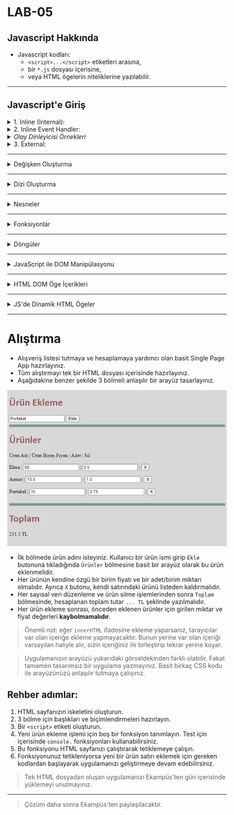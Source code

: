 # LAB-05

## Javascript Hakkında

- Javascript kodları:
  - `<script>...</script>` etiketleri arasına,
  - bir `*.js` dosyası içerisine,
  - veya HTML ögelerin niteliklerine yazılabilir.

---


## Javascript'e Giriş




<details>
  <summary>1. Inline (Internal):</summary>

- `<script>` etiketleri genellikle `<head>` etiketi içerisinde yazılır. `<body>` etiketi içerisine yazıldığında da kodlar çalışacaktır.
```html
<script>
alert("Merhaba BTU!");
</script>
```

- HTML sayfa tamamen yüklendikten sonra kodlarınız direkt olarak sırayla çalışmaya başlayacaktır.

```html
<!DOCTYPE html>
<html>
<head>
    <meta charset="UTF-8">
    <title>Internal JavaScript Örneği</title>
    
    <script>
        // Internal JavaScript örneği
        document.getElementById("demo").innerHTML = "Bu bir internal JavaScript örneğidir.";
    </script>
</head>
<body>

<p id="demo"></p>

</body>
</html>
```

> Birden fazla `<script>` etiketi olması durumunda bunların da içerisindeki kodlar sırasıyla çalışacaktır. Farklı `<script>` etiketleri, birbirlerinden bağımsız olarak çalışmazlar!


</details>





<details>
  <summary>2. Inline Event Handler:</summary>

- Bazı HTML ögelerde `onclick`, `onchange`, `onfocus` gibi nitelikler kullanılarak `event` (olay) kontrolü yapılabilir.
- Bu gibi niteliklere string biçiminde Javascript kodları verdiğimizde, niteliğin belirttiği olay gerçekleştiğinde belirttiğimiz kodlar çalışır.
- [`onmouseover` örneği](https://www.w3schools.com/jsref/tryit.asp?filename=tryjsref_onmouseover)
- [Diğer HTML Document Object Model Olayları](https://www.w3schools.com/jsref/dom_obj_event.asp)
- Olaylar sadece HTML'de değil, Javascript kodları içerisinde de kontrol/idare edilebilir.
- HTML'de:
```html
<button onclick="myFunction()">Click me</button>
```

- şeklinde belirtilirken, Javascript'te:
```javascript
button.addEventListener("click", myFunction);
```

- şeklinde başında `on` ifadesi olmadan belirtilir.


```html
<!DOCTYPE html>
<html>
<head>
    <meta charset="UTF-8">
    <title>Inline JavaScript Örneği</title>
</head>
<body>

<button onclick="alert('Merhaba dünya!')">Tıkla</button>

</body>
</html>
```


- Aşağıda bazı olay örnekleri verilmiştir. Tüm olayları içeren liste için yukarıda verilen bağlantıyı kullanınız.

</details>



<details>
  <summary><i>Olay Dinleyicisi Örnekleri</i></summary>

#### `onload` Olay Dinleyicisi:

- `onload` olay dinleyicisi, bir HTML sayfasının tamamen yüklendiğinde çalıştırılacak JavaScript kodunu belirlemek için kullanılır.

Örnek:
```html
<!DOCTYPE html>
<html lang="en">
<head>
    <meta charset="UTF-8">
    <title>onload Örneği</title>
</head>
<body onload="sayHello()">

<script>
function sayHello() {
    alert("Sayfa tamamen yüklendi!");
}
</script>

</body>
</html>
```


#### `onclick` Olay Dinleyicisi:

- `onclick` olay dinleyicisi, bir HTML ögesine tıklandığında çalıştırılacak JavaScript kodunu belirlemek için kullanılır.

Örnek:
```html
<!DOCTYPE html>
<html lang="en">
<head>
    <meta charset="UTF-8">
    <title>onclick Örneği</title>
</head>
<body>

<button onclick="showMessage()">Tıkla</button>

<script>
function showMessage() {
    alert("Butona tıklandı!");
}
</script>

</body>
</html>
```



#### `onchange` Olay Dinleyicisi:

- `onchange` olay dinleyicisi, bir form öğesinin değeri değiştiğinde çalıştırılacak JavaScript kodunu belirlemek için kullanılır.

Örnek:
```html
<!DOCTYPE html>
<html lang="en">
<head>
    <meta charset="UTF-8">
    <title>onchange Örneği</title>
</head>
<body>

<select id="selectElement" onchange="showSelectedValue()">
    <option value="1">Seçenek 1</option>
    <option value="2">Seçenek 2</option>
    <option value="3">Seçenek 3</option>
</select>

<script>
function showSelectedValue() {
    var selectElement = document.getElementById("selectElement");
    var selectedValue = selectElement.value;
    alert("Seçilen değer: " + selectedValue);
}
</script>

</body>
</html>
```


#### `DOMContentLoaded` Olay Dinleyicisi:

```html
<!DOCTYPE html>
<html>
<head>
    <meta charset="UTF-8">
    <title>Olay Dinleyicileri Örneği</title>
</head>
<body>

<script>
// Sayfa yüklendiğinde
document.addEventListener("DOMContentLoaded", function() {
    console.log("Sayfa yüklendi!");
});

// Tüm kaynaklar (resimler, js ve css dosyaları vs) yüklendiğinde
window.onload = function() {
    console.log("Sayfa ve tüm kaynaklar yüklendi!");
};
</script>

</body>
</html>
```


</details>







<details>
  <summary>3. External:</summary>


- Bir `kod.js` dosyasını bir HTML sayfada çalıştırmak için
```html
<script src="dosya_yolu/kod.js"></script>
```
- şeklinde yolu belirtilir. JS dosyasının içeriği, script etiketlerinin arasına yazılan kod ile birebir aynı olabilir.
```javascript
alert("Merhaba BTU!");
```

> `src` niteliği belirtilmiş bir `<script>` etiketi içerisine ayrıyeten Javascript kodu yazılmamalıdır.


**HTML Dosyası (`index.html`):**
```html
<!DOCTYPE html>
<html>
<head>
    <meta charset="UTF-8">
    <title>External JavaScript Örneği</title>
    
    <!-- External JavaScript dosyasını dahil et -->
    <script src="script.js"></script>
</head>
<body>

<p id="demo"></p>

</body>
</html>
```

**JavaScript Dosyası (`script.js`):**
```javascript
// External JavaScript örneği
document.getElementById("demo").innerHTML = "Bu bir external JavaScript örneğidir.";
```


</details>




---


<details>
  <summary>Değişken Oluşturma</summary>


   ### **Var**
   ```javascript
   var age = 25;
   var name = "John";
   var isStudent = true;
   ```

   ### **Let**
   ```javascript
   let age = 25;
   let name = "John";
   let isStudent = true;
   ```

   ### **Const**
   ```javascript
   const PI = 3.14;
   const companyName = "Example Inc.";
   ```


- JavaScript'te `var`, `let`, ve `const` anahtar kelimeleriyle değişken oluşturulabilir. İşlevsellik açısından bu anahtar kelimeler arasında bazı farklar bulunmaktadır:

  1. **Kapsam (Scope)**:
     - `var`: `var` ile tanımlanan bir değişken fonksiyon kapsamında tanımlanırsa, değişkenin kapsamı o fonksiyonun içiyle sınırlı olur. Ancak blok kapsamında (`if`, `for`, `while` blokları gibi) tanımlandığında fonksiyon dışından da erişilebilir.
     - `let` ve `const`: `let` ve `const` ile tanımlanan değişkenler blok kapsamına sahiptir. Yani, bu değişkenler sadece tanımlandıkları blok içerisinde erişilebilirler.

  2. **Yeniden Tanımlama ve Yeniden Atama**:
     - `var`: Aynı isimde bir değişken `var` ile tekrar tanımlanabilir ve yeniden atanabilir.
     - `let`: Aynı isimde bir değişken `let` ile tanımlanırsa hata alırsınız. Ancak, `let` ile tanımlanan bir değişkenin değeri değiştirilebilir.
     - `const`: Aynı isimde bir `const` değişkeni tekrar tanımlanamaz veya yeniden atanamaz. Bir kere değer atandıktan sonra sabit kalır.

- Örnek:

```javascript
var x = 10;
if (true) {
    var x = 20;
}
console.log(x); // 20


let y = 10;
if (true) {
    let y = 20;
}
console.log(y); // 10



const z = 10;
// z = 20; // Hata! Bir const değişkeni yeniden atanamaz.
```


> Modern JavaScript uygulamalarında `var` yerine `let` ve `const` kullanımı önerilir çünkü bu değişkenlerin kapsamları daha belirgindir ve hata yapma olasılığını azaltır. `const` ise değişmeyen değerlerin tanımlanması için kullanılır ve bu şekilde hatalı değişikliklerin önüne geçilir.

</details>

---


<details>
  <summary>Dizi Oluşturma</summary>


1. **Diziler**
   ```javascript
   var numbers = [1, 2, 3, 4, 5];
   var names = ["John", "Jane", "Doe"];
   ```

2. **Yeni Dizi Oluşturucu (Array Constructor):**
   ```javascript
   var numbers = new Array(1, 2, 3, 4, 5);
   var names = new Array("John", "Jane", "Doe");
   ```

3. **Boş Bir Dizi Oluşturma:**
   ```javascript
   var emptyArray = [];
   ```

4. **Dinamik Dizi Oluşturma:**
   ```javascript
   var mixedArray = [1, "John", true, { key: "value" }];
   ```

</details>

---


<details>
  <summary>Nesneler</summary>

- JS'de nesneler `{...}` parantezleri ile oluşturulabilir.
- Bir nesneye daha sonradan varlık (property) eklenebilir.
- Nesne varlıklarında, standart tipteki verilere ek olarak fonksiyonlar da tutulabilir.

```javascript
// Bir araba nesnesi örneği
let car = {
    brand: "Toyota",
    model: "Corolla",
    year: 2020,
    color: "white",
    isAutomatic: true,
    drive: function() {
        console.log("The car is driving...");
    }
};

// Nesne özelliklerine erişme
console.log(car.brand); // Toyota
console.log(car.model); // Corolla
console.log(car.year); // 2020
console.log(car.color); // white
console.log(car.isAutomatic); // true

// Nesne yöntemini çağırma
car.drive(); // The car is driving...
```


- JS'de nesneler, JSON (JavaScript Object Notation) formatında veri transferi işlemlerinde büyük öneme sahiptir.
- Bu format PHP'den Python'a pek çok dilde desteklenmektedir.
- İleride göreceğiniz XML formatından daha kolay ve daha az yer kaplamaktadır.

```javascript
let person = {
    name: "John",
    age: 30,
    city: "New York"
};


// Nesneyi JSON formatına encode etme
let jsonEncoded = JSON.stringify(person);
console.log(jsonEncoded);
// Çıktı: {"name":"John","age":30,"city":"New York"}


// JSON formatındaki veriyi JavaScript nesnesine decode etme
let decodedPerson = JSON.parse(jsonEncoded);
console.log(decodedPerson);
// Çıktı: { name: 'John', age: 30, city: 'New York' }
```

> Not: JSON formatında fonksiyon tutmak mümkün değildir.

> Not: JavaScript'te sınıf oluşturmak ve bu sınıftan nesneler üretmek mümkündür.
> Bu konu hakkında ayrıntılı bilgi için [Mozilla JS Classes](https://developer.mozilla.org/en-US/docs/Web/JavaScript/Reference/Classes) sayfasına bakabilirsiniz.

</details>

---

<details>
  <summary>Fonksiyonlar</summary>


### Temel Fonksiyon Oluşturma:

```javascript
function greet() {
    console.log("Merhaba!");
}

// Fonksiyonu çağırma
greet();
```

### Parametre Alan Fonksiyon:

```javascript
function greet(name)
{
    console.log("Merhaba, " + name + "!");
}

// Fonksiyonu çağırma
greet("Ahmet");
```


### Birden Fazla Parametre Alan Fonksiyon:

```javascript
function add(a, b) {
    return a + b;
}

// Fonksiyonu çağırma
var result = add(5, 3);
console.log("Toplam: " + result);
```

### Anonim Fonksiyonlar (Anonymous Functions):

```javascript
var greet = function() {
    console.log("Merhaba!");
};

// Fonksiyonu çağırma
greet();
```

#### Ok İşareti Fonksiyonları ([Anonymous] Arrow Functions):

```javascript
// Parametresiz arrow function
const sayHello = () => {
    console.log("Merhaba!");
};

// Fonksiyonu çağırma
sayHello();
```


```javascript
// Bir parametreli arrow function
const greet = (name) => {
    console.log("Merhaba, " + name + "!");
};

// Fonksiyonu çağırma
greet("Ahmet");
```

</details>


---




<details>
    <summary>Döngüler</summary>

### **for**

```javascript
// 1'den 5'e kadar olan sayıları ekrana yazdıran for döngüsü
for (let i = 1; i <= 5; i++) {
    console.log(i);
}
```

### **while**

```javascript
// 1'den 5'e kadar olan sayıları ekrana yazdıran while döngüsü
let j = 1;
while (j <= 5) {
    console.log(j);
    j++;
}
```

### **do...while**

```javascript
// 1'den 5'e kadar olan sayıları ekrana yazdıran do...while döngüsü
let k = 1;
do {
    console.log(k);
    k++;
} while (k <= 5);
```

### **forEach**

```javascript
// Bir dizi üzerinde forEach döngüsü kullanımı
let numbers = [1, 2, 3, 4, 5];
numbers.forEach(function(number) {
    console.log(number);
});
```

### **for...in:**

```javascript
// Bir nesne üzerinde for...in döngüsü kullanımı
let person = {
    name: "John",
    age: 30,
    city: "New York"
};
for (let key in person) {
    console.log(key + ": " + person[key]);
}
```

</details>




---





<details>
  <summary>JavaScript ile DOM Manipülasyonu</summary>

- ### ID ile Erişim:

HTML:
```html
<!DOCTYPE html>
<html lang="en">
<head>
    <meta charset="UTF-8">
    <title>DOM Örneği</title>
</head>
<body>

<h1 id="title">Merhaba Dünya!</h1>

<script src="script.js"></script>
</body>
</html>
```

JavaScript (`script.js`):
```javascript
// ID'si "title" olan öğeye erişim
const titleElement = document.getElementById("title");

// Öğenin içeriğini değiştirme
titleElement.innerHTML = "Hello World!";
```



- ### Sınıf ile Erişim:

HTML:
```html
<!DOCTYPE html>
<html lang="en">
<head>
    <meta charset="UTF-8">
    <title>DOM Örneği</title>
</head>
<body>

<p class="message">Bu bir mesajdır.</p>

<script src="script.js"></script>
</body>
</html>
```

JavaScript (`script.js`):
```javascript
// Sınıfı "message" olan öğelere erişim
const messageElements = document.getElementsByClassName("message");

// İlk öğenin içeriğini değiştirme
messageElements[0].innerHTML = "This is a message.";
```





- ### Etiket ile Erişim:

HTML:
```html
<!DOCTYPE html>
<html lang="en">
<head>
    <meta charset="UTF-8">
    <title>DOM Örneği</title>
</head>
<body>

<ul id="list">
    <li>Öğe 1</li>
    <li>Öğe 2</li>
    <li>Öğe 3</li>
</ul>

<script src="script.js"></script>
</body>
</html>
```

JavaScript (`script.js`):
```javascript
// Etiket adıyla öğelere erişim
const listElements = document.getElementsByTagName("li");

// Tüm öğeleri dolaşarak içeriklerini değiştirme
for (let i = 0; i < listElements.length; i++) {
    listElements[i].innerHTML = "Item " + (i + 1);
}
```


- ### Selector ile Erişim:

    - `querySelector()` fonksiyonu, CSS seçicilerini kullanarak bir HTML sayfadaki belirli bir ögeye erişmek için kullanılır.


HTML:
```html
<!DOCTYPE html>
<html lang="en">
<head>
    <meta charset="UTF-8">
    <title>querySelector Örneği</title>
</head>
<body>

<div id="container">
    <p class="message">Bu bir mesajdır.</p>
    <button id="btn">Tıkla</button>
</div>

<script src="script.js"></script>
</body>
</html>
```

JavaScript (`script.js`):
```javascript
const messageElement = document.querySelector("#container .message");
messageElement.innerHTML = "This is a message.";

const buttonElement = document.querySelector("#container #btn");
buttonElement.addEventListener("click", function() {
    alert("Butona tıklandı!");
});
```

- `document.querySelector("#container .message")`: Bu ifade, `id` niteliği "container" olan bir öğenin içindeki `class` niteliği "message" olan bir öğeye erişir.
- `document.querySelector("#container #btn")`: Bu ifade, yine `id` niteliği "container" olan bir öğenin içindeki `id` niteliği "btn" olan bir öğeye erişir.



</details>

---


<details>
  <summary>HTML DOM Öge İçerikleri</summary>

#### `innerHTML` Özelliği:
- Bir HTML ögenin içerisindeki HMTL kaynağı döndürür veya bunu düzenlemeye yarar.

#### `innerText` Özelliği:
- Bir HTML ögenin içerisindeki yazıyı döndürür veya bunu düzenlemeye yarar.
- Çağırıldığında döndürdüğü sonuç, HTML etiketleri içermez.

#### `textContent` Özelliği:
- `innerText` gibidir. `innerText` sadece görünen metni alırken, `textContent` görünmeyen metni de alabilir.

</details>



---


<details>
  <summary>JS'de Dinamik HTML Ögeler</summary>

- JS'de, HTML ögeleri önce hazırlayıp sonra sayfaya yerleştirmek, doğrudan yerleştirmeye başlamaktan daha iyi bir çözümdür.

`const new_p = document.createElement("p")`
- Bir `p` etiketi oluşturur fakat bu etiket henüz DOM içerisinde değildir.
- Etiket ögesi sadece `new_p` isimli değişkene atanır.

`new_p.innerText = "Bursa Teknik Üniversitesi.";`
- Dinamik ögenin içeriği değiştirilebilir.

`document.body.appendChild(new_p);`
- Öge, HTML dökümanın `body` nesnesinin (body etiketini gösteren pointer'dır) içerisine child olarak eklenir.


#### Detaylı Kaynaklar:
- [createElement()](https://www.w3schools.com/jsref/met_document_createelement.asp)
- [appendChild()](https://www.w3schools.com/jsref/met_node_appendchild.asp)
- [remove()](https://www.w3schools.com/jsref/met_element_remove.asp)

</details>


---


# Alıştırma
- Alışveriş listesi tutmaya ve hesaplamaya yardımcı olan basit Single Page App hazırlayınız.
- Tüm alıştırmayı tek bir HTML dosyası içerisinde hazırlayınız.
- Aşağıdakine benzer şekilde 3 bölmeli anlaşılır bir arayüz tasarlayınız.

![shopping.png](shopping.png)

- İlk bölmede ürün adını isteyiniz. Kullanıcı bir ürün ismi girip `Ekle` butonuna tıkladığında `Ürünler` bölmesine basit bir arayüz olarak bu ürün eklenmelidir.
- Her ürünün kendine özgü bir birim fiyatı ve bir adet/birim miktarı olmalıdır. Ayrıca `X` butonu, kendi satırındaki ürünü listeden kaldırmalıdır.
- Her sayısal veri düzenleme ve ürün silme işlemlerinden sonra `Toplam` bölmesinde, hesaplanan toplam tutar `... TL` şeklinde yazılmalıdır.
- Her ürün ekleme sonrası, önceden eklenen ürünler için girilen miktar ve fiyat değerleri **kaybolmamalıdır**.

> Önemli not: eğer `innerHTML` ifadesine ekleme yaparsanız, tarayıcılar var olan içeriğe ekleme yapmayacaktır.
> Bunun yerine var olan içeriği varsayılan haliyle alır, sizin içeriğiniz ile birleştirip tekrar yerine koyar.

> Uygulamanızın arayüzü yukarıdaki görseldekinden farklı olabilir. Fakat tamamen tasarımsız bir uygulama yazmayınız. Basit birkaç CSS kodu ile arayüzünüzü anlaşılır tutmaya çalışınız.

## Rehber adımlar:
  1. HTML sayfanızın iskeletini oluşturun.
  2. 3 bölme için başlıkları ve biçimlendirmeleri hazırlayın.
  3. Bir `<script>` etiketi oluşturun.
  4. Yeni ürün ekleme işlemi için boş bir fonksiyon tanımlayın. Test için içerisinde `console.` fonksiyonları kullanabilirsiniz.
  5. Bu fonksiyonu HTML sayfanızı çalıştırarak tetiklemeye çalışın.
  6. Fonksiyonunuz tetikleniyorsa yeni bir ürün satırı eklemek için gereken kodlardan başlayarak uygulamanızı geliştirmeye devam edebilirsiniz.

> Tek HTML dosyadan oluşan uygulamanızı Ekampüs'ten gün içerisinde yüklemeyi unutmayınız.


---

> Çözüm daha sonra Ekampüs'ten paylaşılacaktır.


